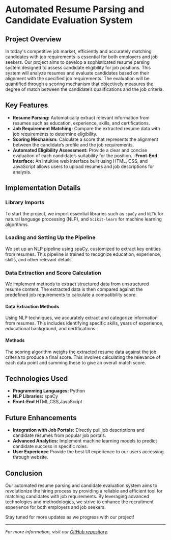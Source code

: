 # Automated Resume Parsing and Candidate Evaluation System

## Project Overview

In today's competitive job market, efficiently and accurately matching candidates with job requirements is essential for both employers and job seekers. Our project aims to develop a sophisticated resume parsing system designed to assess candidate eligibility for job positions. This system will analyze resumes and evaluate candidates based on their alignment with the specified job requirements. The evaluation will be quantified through a scoring mechanism that objectively measures the degree of match between the candidate’s qualifications and the job criteria.

## Key Features

- **Resume Parsing:** Automatically extract relevant information from resumes such as education, experience, skills, and certifications.
- **Job Requirement Matching:** Compare the extracted resume data with job requirements to determine eligibility.
- **Scoring Mechanism:** Calculate a score that represents the alignment between the candidate’s profile and the job requirements.
- **Automated Eligibility Assessment:** Provide a clear and concise evaluation of each candidate’s suitability for the position.
-**Front-End Interface:** An intuitive web interface built using HTML, CSS, and JavaScript allows users to upload resumes and job descriptions for analysis.


## Implementation Details

### Library Imports
To start the project, we import essential libraries such as `spaCy` and `NLTK` for natural language processing (NLP), and `Scikit-learn` for machine learning algorithms.

### Loading and Setting Up the Pipeline
We set up an NLP pipeline using spaCy, customized to extract key entities from resumes. This pipeline is trained to recognize education, experience, skills, and other relevant details.

### Data Extraction and Score Calculation
We implement methods to extract structured data from unstructured resume content. The extracted data is then compared against the predefined job requirements to calculate a compatibility score.

#### Data Extraction Methods
Using NLP techniques, we accurately extract and categorize information from resumes. This includes identifying specific skills, years of experience, educational background, and certifications.

#### Methods
The scoring algorithm weighs the extracted resume data against the job criteria to produce a final score. This involves calculating the relevance of each data point and summing these to give an overall match score.


## Technologies Used

- **Programming Languages:** Python
- **NLP Libraries:** spaCy
- **Front-End** HTML,CSS,JavaScript

## Future Enhancements

- **Integration with Job Portals:** Directly pull job descriptions and candidate resumes from popular job portals.
- **Advanced Analytics:** Implement machine learning models to predict candidate success in specific roles.
- **User Experience** Provide the best UI experience to our users accessing through website.

## Conclusion

Our automated resume parsing and candidate evaluation system aims to revolutionize the hiring process by providing a reliable and efficient tool for matching candidates with job requirements. By leveraging advanced technologies and methodologies, we strive to enhance the recruitment experience for both employers and job seekers.

Stay tuned for more updates as we progress with our project!

---

*For more information, visit our [GitHub repository](https://github.com/your-repository-link).*
